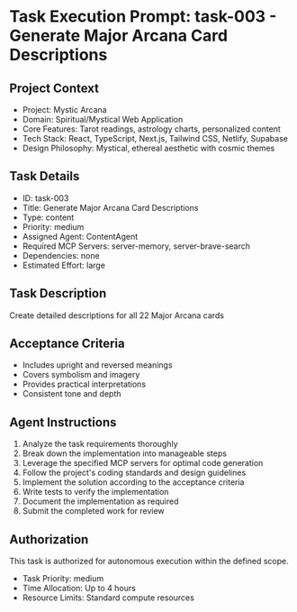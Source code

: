 # Task Execution Prompt: task-003 - Generate Major Arcana Card Descriptions

## Project Context
- Project: Mystic Arcana
- Domain: Spiritual/Mystical Web Application
- Core Features: Tarot readings, astrology charts, personalized content
- Tech Stack: React, TypeScript, Next.js, Tailwind CSS, Netlify, Supabase
- Design Philosophy: Mystical, ethereal aesthetic with cosmic themes

## Task Details
- ID: task-003
- Title: Generate Major Arcana Card Descriptions
- Type: content
- Priority: medium
- Assigned Agent: ContentAgent
- Required MCP Servers: server-memory, server-brave-search
- Dependencies: none
- Estimated Effort: large

## Task Description
Create detailed descriptions for all 22 Major Arcana cards

## Acceptance Criteria
- Includes upright and reversed meanings
- Covers symbolism and imagery
- Provides practical interpretations
- Consistent tone and depth

## Agent Instructions
1. Analyze the task requirements thoroughly
2. Break down the implementation into manageable steps
3. Leverage the specified MCP servers for optimal code generation
4. Follow the project's coding standards and design guidelines
5. Implement the solution according to the acceptance criteria
6. Write tests to verify the implementation
7. Document the implementation as required
8. Submit the completed work for review

## Authorization
This task is authorized for autonomous execution within the defined scope.
- Task Priority: medium
- Time Allocation: Up to 4 hours
- Resource Limits: Standard compute resources
